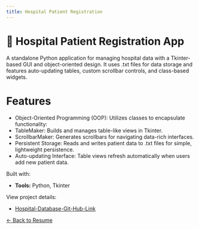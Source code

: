 ```yaml
---
title: Hospital Patient Registration
---
```


# 🏥 Hospital Patient Registration App

A standalone Python application for managing hospital data with a Tkinter-based GUI and object-oriented design. It uses .txt files for data storage and features auto-updating tables, custom scrollbar controls, and class-based widgets.

# Features

- Object-Oriented Programming (OOP): Utilizes classes to encapsulate functionality:
- TableMaker: Builds and manages table-like views in Tkinter.
- ScrollbarMaker: Generates scrollbars for navigating data-rich interfaces.
- Persistent Storage: Reads and writes patient data to .txt files for simple, lightweight persistence.
- Auto-updating Interface: Table views refresh automatically when users add new patient data.


Built with:
- **Tools:** Python, Tkinter

View project details:
- [Hospital-Database-Git-Hub-Link](https://github.com/zahrashefa318/Hospital-Database)



[← Back to Resume](../../resume.md)
